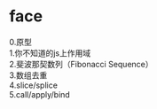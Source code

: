 # face
0.原型<br>
1.你不知道的js上作用域<br>
2.斐波那契数列（Fibonacci Sequence）<br>
3.数组去重<br>
4.slice/splice<br>
5.call/apply/bind<br>